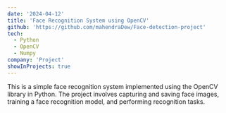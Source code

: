 ```yaml
---
date: '2024-04-12'
title: 'Face Recognition System using OpenCV'
github: 'https://github.com/mahendraDew/Face-detection-project'
tech:
  - Python
  - OpenCV
  - Numpy
company: 'Project'
showInProjects: true
---
```


This is a simple face recognition system implemented using the OpenCV library in Python. The project involves capturing and saving face images, training a face recognition model, and performing recognition tasks.